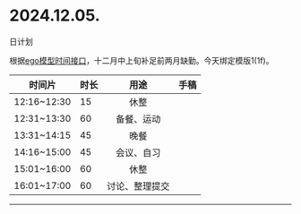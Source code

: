 # 2024.12.05.
日计划

根据[ego模型时间接口](https://gitee.com/hyg/blog/blob/master/timeflow.md)，十二月中上旬补足前两月缺勤。今天绑定模版1(1f)。

| 时间片 | 时长 | 用途 | 手稿 |
| --- | --- | :---: | --- |
| 12:16~12:30 | 15 | 休整 |  |
| 12:31~13:30 | 60 | 备餐、运动 |  |
| 13:31~14:15 | 45 | 晚餐 |  |
| 14:16~15:00 | 45 | 会议、自习 |  |
| 15:01~16:00 | 60 | 休整 |  |
| 16:01~17:00 | 60 | 讨论、整理提交 |  |

---

